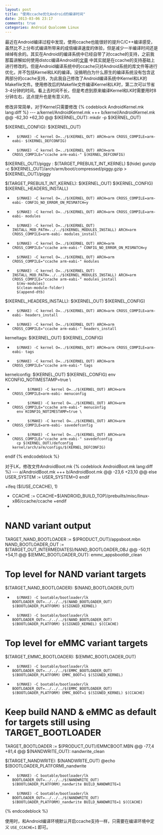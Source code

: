 ```yaml
---
layout: post
title: "使用ccache优化Android的编译时间"
date: 2013-03-06 23:17
comments: true
categories: Android Qualcomm Linux
---
```


<p>
最近在Android编译过程中发现，使用ccache也能很好的提升C/C++编译感受，虽然比不上分布式编译所带来的成倍编译速度的体验，但是减少一半编译时间还是绰绰有余的。其实在Android的编译系统中已经自带了对ccache的支持，之前我那篇讲解如何使用distcc编译Android的<a href="http://blog.xeonxu.info/blog/2012/08/30/da-jian-linuxxia-de-fen-bu-shi-bian-yi-xi-tong/#sec-4">文章</a> 中其实就是在ccache的支持基础上进行修改的。但是Android编译系统中的ccache只对Android系统的库文件等进行优化，并不包括Kernel和LK的编译。没搞明白为什么原生的编译系统没有包含这两部分的ccache支持，为此我自己修改了Android编译系统中Kernel和LK的Makefile文件。使用修改后的Makefile文件编译Kernel和LK时，第二次可以节省3-4分钟的时间。看上去时间不长，但是考虑到原来编译Kernel和LK时需要用时8分钟左右，这点提升也是有意义的。
</p>
<p>
修改非常简单，对于Kernel只需要修改
{% codeblock AndroidKernel.mk lang:diff %}
--- a/kernel/AndroidKernel.mk
+++ b/kernel/AndroidKernel.mk
@@ -62,30 +62,30 @@ $(KERNEL_OUT):
        mkdir -p $(KERNEL_OUT)

 $(KERNEL_CONFIG): $(KERNEL_OUT)
-       $(MAKE) -C kernel O=../$(KERNEL_OUT) ARCH=arm CROSS_COMPILE=arm-eabi- $(KERNEL_DEFCONFIG)
+       $(MAKE) -C kernel O=../$(KERNEL_OUT) ARCH=arm CROSS_COMPILE="ccache arm-eabi-" $(KERNEL_DEFCONFIG)

 $(KERNEL_OUT)/piggy : $(TARGET_PREBUILT_INT_KERNEL)
        $(hide) gunzip -c $(KERNEL_OUT)/arch/arm/boot/compressed/piggy.gzip > $(KERNEL_OUT)/piggy

 $(TARGET_PREBUILT_INT_KERNEL): $(KERNEL_OUT) $(KERNEL_CONFIG) $(KERNEL_HEADERS_INSTALL)
-       $(MAKE) -C kernel O=../$(KERNEL_OUT) ARCH=arm CROSS_COMPILE=arm-eabi- CONFIG_NO_ERROR_ON_MISMATCH=y
-       $(MAKE) -C kernel O=../$(KERNEL_OUT) ARCH=arm CROSS_COMPILE=arm-eabi- modules
-       $(MAKE) -C kernel O=../$(KERNEL_OUT) INSTALL_MOD_PATH=../../$(KERNEL_MODULES_INSTALL) ARCH=arm CROSS_COMPILE=arm-eabi- modules_install
+       $(MAKE) -C kernel O=../$(KERNEL_OUT) ARCH=arm CROSS_COMPILE="ccache arm-eabi-" CONFIG_NO_ERROR_ON_MISMATCH=y
+       $(MAKE) -C kernel O=../$(KERNEL_OUT) ARCH=arm CROSS_COMPILE="ccache arm-eabi-" modules
+       $(MAKE) -C kernel O=../$(KERNEL_OUT) INSTALL_MOD_PATH=../../$(KERNEL_MODULES_INSTALL) ARCH=arm CROSS_COMPILE="ccache arm-eabi-" modules_install
        $(mv-modules)
        $(clean-module-folder)
        $(append-dtb)

 $(KERNEL_HEADERS_INSTALL): $(KERNEL_OUT) $(KERNEL_CONFIG)
-       $(MAKE) -C kernel O=../$(KERNEL_OUT) ARCH=arm CROSS_COMPILE=arm-eabi- headers_install
+       $(MAKE) -C kernel O=../$(KERNEL_OUT) ARCH=arm CROSS_COMPILE="ccache arm-eabi-" headers_install

 kerneltags: $(KERNEL_OUT) $(KERNEL_CONFIG)
-       $(MAKE) -C kernel O=../$(KERNEL_OUT) ARCH=arm CROSS_COMPILE=arm-eabi- tags
+       $(MAKE) -C kernel O=../$(KERNEL_OUT) ARCH=arm CROSS_COMPILE="ccache arm-eabi-" tags

 kernelconfig: $(KERNEL_OUT) $(KERNEL_CONFIG)
        env KCONFIG_NOTIMESTAMP=true \
-            $(MAKE) -C kernel O=../$(KERNEL_OUT) ARCH=arm CROSS_COMPILE=arm-eabi- menuconfig
+            $(MAKE) -C kernel O=../$(KERNEL_OUT) ARCH=arm CROSS_COMPILE="ccache arm-eabi-" menuconfig
        env KCONFIG_NOTIMESTAMP=true \
-            $(MAKE) -C kernel O=../$(KERNEL_OUT) ARCH=arm CROSS_COMPILE=arm-eabi- savedefconfig
+            $(MAKE) -C kernel O=../$(KERNEL_OUT) ARCH=arm CROSS_COMPILE="ccache arm-eabi-" savedefconfig
        cp $(KERNEL_OUT)/defconfig kernel/arch/arm/configs/$(KERNEL_DEFCONFIG)

 endif
{% endcodeblock %}

对于LK，修改文件AndroidBoot.mk
{% codeblock AndroidBoot.mk lang:diff %}
--- a/AndroidBoot.mk
+++ b/AndroidBoot.mk
@@ -23,6 +23,10 @@ else
   USER_SYSTEM := USER_SYSTEM=0
 endif

+ifeq ($(USE_CCACHE), 1)
+  CCACHE := CCACHE=$(ANDROID_BUILD_TOP)/prebuilts/misc/linux-x86/ccache/ccache
+endif
+
 # NAND variant output
 TARGET_NAND_BOOTLOADER := $(PRODUCT_OUT)/appsboot.mbn
 NAND_BOOTLOADER_OUT := $(TARGET_OUT_INTERMEDIATES)/NAND_BOOTLOADER_OBJ
@@ -50,11 +54,11 @@ $(EMMC_BOOTLOADER_OUT): emmc_appsbootldr_clean

 # Top level for NAND variant targets
 $(TARGET_NAND_BOOTLOADER): $(NAND_BOOTLOADER_OUT)
-       $(MAKE) -C bootable/bootloader/lk BOOTLOADER_OUT=../../../$(NAND_BOOTLOADER_OUT) $(BOOTLOADER_PLATFORM) $(SIGNED_KERNEL)
+       $(MAKE) -C bootable/bootloader/lk BOOTLOADER_OUT=../../../$(NAND_BOOTLOADER_OUT) $(BOOTLOADER_PLATFORM) $(SIGNED_KERNEL) $(CCACHE)

 # Top level for eMMC variant targets
 $(TARGET_EMMC_BOOTLOADER): $(EMMC_BOOTLOADER_OUT)
-       $(MAKE) -C bootable/bootloader/lk BOOTLOADER_OUT=../../../$(EMMC_BOOTLOADER_OUT) $(BOOTLOADER_PLATFORM) EMMC_BOOT=1 $(SIGNED_KERNEL)
+       $(MAKE) -C bootable/bootloader/lk BOOTLOADER_OUT=../../../$(EMMC_BOOTLOADER_OUT) $(BOOTLOADER_PLATFORM) EMMC_BOOT=1 $(SIGNED_KERNEL) $(CCACHE)

 # Keep build NAND & eMMC as default for targets still using TARGET_BOOTLOADER
 TARGET_BOOTLOADER := $(PRODUCT_OUT)/EMMCBOOT.MBN
@@ -77,4 +81,4 @@ $(NANDWRITE_OUT): nandwrite_clean

 $(TARGET_NANDWRITE): $(NANDWRITE_OUT)
        @echo $(BOOTLOADER_PLATFORM)_nandwrite
-       $(MAKE) -C bootable/bootloader/lk BOOTLOADER_OUT=../../../$(NANDWRITE_OUT) $(BOOTLOADER_PLATFORM)_nandwrite BUILD_NANDWRITE=1
+       $(MAKE) -C bootable/bootloader/lk BOOTLOADER_OUT=../../../$(NANDWRITE_OUT) $(BOOTLOADER_PLATFORM)_nandwrite BUILD_NANDWRITE=1 $(CCACHE)
{% endcodeblock %}

使用时，和Android编译环境默认开启ccache支持一样，只需要在编译环境中定义 <code>USE_CCACHE=1</code> 即可。
</p>